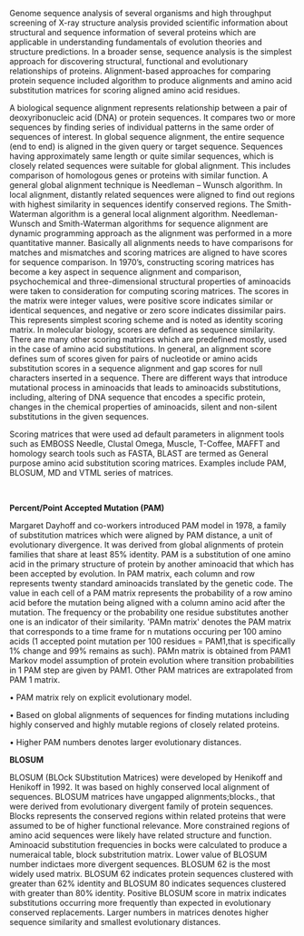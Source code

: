 Genome sequence analysis of several organisms and high throughput screening of X-ray structure analysis provided scientific information about structural and sequence information of several proteins which are applicable in understanding fundamentals of evolution theories and structure predictions. In a broader sense, sequence analysis is the simplest approach for discovering structural, functional and evolutionary relationships of proteins. Alignment-based approaches for comparing protein sequence included algorithm to produce alignments and amino acid substitution matrices for scoring aligned amino acid residues.  

A biological sequence alignment represents relationship between a pair of deoxyribonucleic acid (DNA) or protein sequences. It compares two or more sequences by finding series of individual patterns in the same order of sequences of interest. In global sequence alignment, the entire sequence (end to end) is aligned in the given query or target sequence. Sequences having approximately same length or quite similar sequences, which is closely related sequences were suitable for global alignment. This includes comparison of homologous genes or proteins with similar function. A general global alignment technique is Needleman – Wunsch algorithm. In local alignment, distantly related sequences were aligned to find out regions with highest similarity in sequences identify conserved regions. The Smith- Waterman algorithm is a general local alignment algorithm. Needleman-Wunsch and Smith-Waterman algorithms for sequence alignment are dynamic programming approach as the alignment was performed in a more quantitative manner. Basically all alignments needs to have comparisons for matches and mismatches and scoring matrices are aligned to have scores for sequence comparison. In 1970’s, constructing scoring matrices has become a key aspect in sequence alignment and comparison, psychochemical and three-dimensional structural properties of aminoacids were taken to consideration for computing scoring matrices. The scores in the matrix were integer values, were positive score indicates similar or identical sequences, and negative or zero score indicates dissimilar pairs. This represents simplest scoring scheme and is noted as identity scoring matrix. In molecular biology, scores are defined as sequence similarity. There are many other scoring matrices which are predefined mostly, used in the case of amino acid substitutions. In general, an alignment score defines sum of scores given for pairs of nucleotide or amino acids substitution scores in a sequence alignment and gap scores for null characters inserted in a sequence. There are different ways that introduce mutational process in aminoacids that leads to aminoacids substitutions, including, altering of DNA sequence that encodes a specific protein, changes in the chemical properties of aminoacids, silent and non-silent substitutions in the given sequences. 

Scoring matrices that were used ad default parameters in alignment tools such as EMBOSS Needle, Clustal Omega, Muscle, T-Coffee, MAFFT and homology search tools such as FASTA, BLAST are termed as General purpose amino acid substitution scoring matrices. Examples include PAM, BLOSUM, MD and VTML series of matrices. 
&nbsp;

&nbsp;


**Percent/Point Accepted Mutation (PAM)**
&nbsp;

Margaret Dayhoff and co-workers introduced PAM model in 1978, a family of substitution matrices which were aligned by PAM distance, a unit of evolutionary divergence. It was derived from global alignments of protein families that share at least 85% identity. PAM is a substitution of one amino acid in the primary structure of protein by another aminoacid that which has been accepted by evolution. In PAM matrix, each column and row represents twenty standard aminoacids translated by the genetic code. The value in each cell of a PAM matrix represents the probability of a row amino acid before the mutation being aligned with a column amino acid after the mutation. The frequency or the probability one residue substitutes another one is an indicator of their similarity. 'PAMn matrix' denotes the PAM matrix that corresponds to a time frame for n mutations occuring per 100 amino acids (1 accepted point mutation per 100 residues = PAM1,that is specifically 1% change and 99% remains as such). PAMn matrix is obtained from PAM1 Markov model assumption of protein evolution where transition probabilities in 1 PAM step are given by PAM1. Other PAM matrices are extrapolated from PAM 1 matrix.
&nbsp;

•	PAM matrix rely on explicit evolutionary model.
&nbsp;

•	Based on global alignments of sequences for finding mutations including highly conserved and highly mutable regions of closely related proteins.
&nbsp;

•	Higher PAM numbers denotes larger evolutionary distances.


**BLOSUM**
&nbsp;
&nbsp;

BLOSUM (BLOck SUbstitution Matrices) were developed by Henikoff and Henikoff in 1992. It was based on highly conserved local alignment of sequences. BLOSUM matrices have ungapped alignments;blocks., that were derived from evolutionary divergent family of protein sequences. Blocks represents the conserved regions within related proteins that were assumed to be of higher functional relevance. More constrained regions of amino acid sequences were likely have related structure and function. Aminoacid substitution frequencies in bocks were calculated to produce a numeraical table, block substritution matrix. Lower value of BLOSUM number indictaes more divergent sequences. BLOSUM 62 is the most widely used matrix. BLOSUM 62 indicates protein sequences clustered with greater than 62% identity and BLOSUM 80 indicates sequences clustered with greater than 80% identity. Positive BLOSUM score in matrix indicates substitutions occurring more frequently than expected in evolutionary conserved replacements. Larger numbers in matrices denotes higher sequence similarity and smallest evolutionary distances. 
